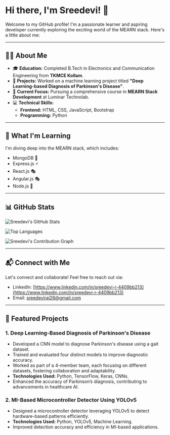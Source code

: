 # Hi there, I'm Sreedevi! 👋

Welcome to my GitHub profile! I'm a passionate learner and aspiring developer currently exploring the exciting world of the MEARN stack. Here's a little about me:

---

## 👩‍💻 About Me

- 🎓 **Education:** Completed B.Tech in Electronics and Communication Engineering from **TKMCE Kollam**.
- 🤖 **Projects:** Worked on a machine learning project titled **"Deep Learning-based Diagnosis of Parkinson's Disease"**.
- 🚀 **Current Focus:** Pursuing a comprehensive course in **MEARN Stack Development** at Luminar Technolab.
- 💻 **Technical Skills:**
  - **Frontend:** HTML, CSS, JavaScript, Bootstrap
  - **Programming:** Python

---

## 🌱 What I'm Learning

I'm diving deep into the MEARN stack, which includes:

- MongoDB 🌱
- Express.js ⚡
- React.js 🎭
- Angular.js 🎭
- Node.js 🔧

---

## 📊 GitHub Stats

![Sreedevi's GitHub Stats](https://github-readme-stats.vercel.app/api?username=sreedeviraj&show_icons=true&theme=radical)

![Top Languages](https://github-readme-stats.vercel.app/api/top-langs/?username=sreedeviraj&layout=compact&theme=radical)

![Sreedevi's Contribution Graph](https://github-readme-activity-graph.vercel.app/graph?username=sreedeviraj&theme=radical)

---

## 📬 Connect with Me

Let's connect and collaborate! Feel free to reach out via:

- LinkedIn: [https://www.linkedin.com/in/sreedevi-r-4409bb213](https://www.linkedin.com/in/sreedevi-r-4409bb213)  
- Email: [sreedeviraj26@gmail.com](mailto:sreedeviraj26@gmail.com)

---

## 📂 Featured Projects

### 1. Deep Learning-Based Diagnosis of Parkinson's Disease
- Developed a CNN model to diagnose Parkinson's disease using a gait dataset.
- Trained and evaluated four distinct models to improve diagnostic accuracy.
- Worked as part of a 4-member team, each focusing on different datasets, fostering collaboration and adaptability.
- **Technologies Used:** Python, TensorFlow, Keras, CNNs.
- Enhanced the accuracy of Parkinson’s diagnosis, contributing to advancements in healthcare AI.

### 2. MI-Based Microcontroller Detector Using YOLOv5
- Designed a microcontroller detector leveraging YOLOv5 to detect hardware-based patterns efficiently.
- **Technologies Used:** Python, YOLOv5, Machine Learning.
- Improved detection accuracy and efficiency in MI-based applications.
